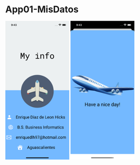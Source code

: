 # App01-MisDatos

<img src="https://github.com/enriquedlh97/App01-MisDatos/blob/main/Simulator%20Screen%20Shot%20-%20iPhone%2012%20-%202021-03-28%20at%2009.43.20.png" width="200">               <img src="https://github.com/enriquedlh97/App01-MisDatos/blob/main/Simulator%20Screen%20Shot%20-%20iPhone%2012%20-%202021-03-28%20at%2009.43.32.png" width="200">

